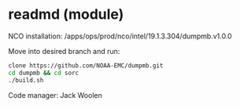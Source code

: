  readmd (module)
================
NCO installation: /apps/ops/prod/nco/intel/19.1.3.304/dumpmb.v1.0.0

Move into desired branch and run:
```bash
clone https://github.com/NOAA-EMC/dumpmb.git
cd dumpmb && cd sorc
./build.sh
```
Code manager: Jack Woolen
